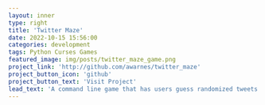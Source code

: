 ```yaml
---
layout: inner
type: right
title: 'Twitter Maze'
date: 2022-10-15 15:56:00
categories: development
tags: Python Curses Games
featured_image: img/posts/twitter_maze_game.png
project_link: 'http://github.com/awarnes/twitter_maze'
project_button_icon: 'github'
project_button_text: 'Visit Project'
lead_text: 'A command line game that has users guess randomized tweets from Twitter.'
---
```

